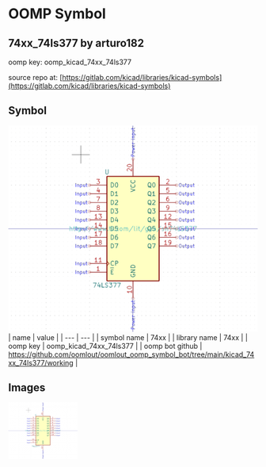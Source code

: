 # OOMP Symbol  
## 74xx_74ls377  by arturo182  
  
oomp key: oomp_kicad_74xx_74ls377  
  
source repo at: [https://gitlab.com/kicad/libraries/kicad-symbols](https://gitlab.com/kicad/libraries/kicad-symbols)  
## Symbol  
  
[![working.png](working_600.png)](working.png)  
| name | value | 
| --- | --- | 
| symbol name | 74xx | 
| library name | 74xx | 
| oomp key | oomp_kicad_74xx_74ls377 | 
| oomp bot github | https://github.com/oomlout/oomlout_oomp_symbol_bot/tree/main/kicad_74xx_74ls377/working | 
## Images  
  
[![working.png](working_140.png)](working.png)  
